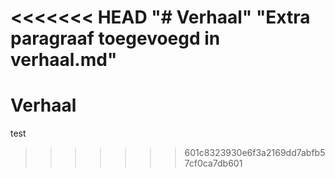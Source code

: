 <<<<<<< HEAD
"# Verhaal" 
"Extra paragraaf toegevoegd in verhaal.md" 
=======
# Verhaal
test
>>>>>>> 601c8323930e6f3a2169dd7abfb57cf0ca7db601
